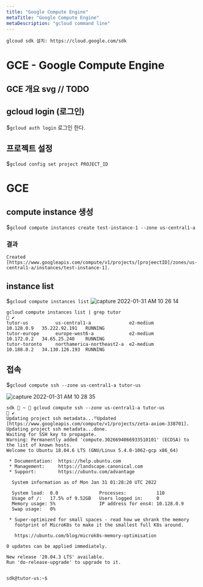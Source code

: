 ```yaml
---
title: "Google Compute Engine"
metaTitle: "Google Compute Engine"
metaDescription: "gcloud command line"
---
```


```
glcoud sdk 설치: https://cloud.google.com/sdk 

```  
# GCE - Google Compute Engine  
## GCE 개요 svg // TODO

## gcloud login (로그인)

$`gcloud auth login`
로그인 한다.

## 프로젝트 설정 
$`gcloud config set project PROJECT_ID`

# GCE 
## compute instance 생성
$`gcloud compute instances create test-instance-1 --zone us-central1-a`

### 결과 
```
Created [https://www.googleapis.com/compute/v1/projects/[projeectID]/zones/us-central1-a/instances/test-instance-1].
```

## instance list

$`gcloud compute instances list`
![capture 2022-01-31 AM 10 26 14](https://user-images.githubusercontent.com/16316626/151727092-09c4b34e-af44-4ad1-9999-920f081fd7d4.png)

```
gcloud compute instances list | grep tutor                                                             ✔
tutor-us          us-central1-a              e2-medium                  10.128.0.9   35.222.92.191   RUNNING
tutor-europe      europe-west6-a             e2-medium                  10.172.0.2   34.65.25.240    RUNNING
tutor-toronto     northamerica-northeast2-a  e2-medium                  10.188.0.2   34.130.126.193  RUNNING
```

## 접속
$`gcloud compute ssh --zone us-central1-a tutor-us`

![capture 2022-01-31 AM 10 28 35](https://user-images.githubusercontent.com/16316626/151727213-78aa0298-fd85-411c-bc60-548a5d0ac2e1.png)

```
sdk  ~  gcloud compute ssh --zone us-central1-a tutor-us                                                       ✔
Updating project ssh metadata...⠛Updated [https://www.googleapis.com/compute/v1/projects/zeta-axiom-338701].
Updating project ssh metadata...done.
Waiting for SSH key to propagate.
Warning: Permanently added 'compute.3026694066933510101' (ECDSA) to the list of known hosts.
Welcome to Ubuntu 18.04.6 LTS (GNU/Linux 5.4.0-1062-gcp x86_64)

 * Documentation:  https://help.ubuntu.com
 * Management:     https://landscape.canonical.com
 * Support:        https://ubuntu.com/advantage

  System information as of Mon Jan 31 01:28:20 UTC 2022

  System load:  0.0               Processes:           110
  Usage of /:   17.5% of 9.52GB   Users logged in:     0
  Memory usage: 5%                IP address for ens4: 10.128.0.9
  Swap usage:   0%

 * Super-optimized for small spaces - read how we shrank the memory
   footprint of MicroK8s to make it the smallest full K8s around.

   https://ubuntu.com/blog/microk8s-memory-optimisation

0 updates can be applied immediately.

New release '20.04.3 LTS' available.
Run 'do-release-upgrade' to upgrade to it.


sdk@tutor-us:~$
```

